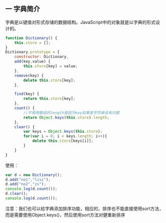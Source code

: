 ## 一 字典简介
字典是以键值对形式存储的数据结构。JavaScript中的对象就是以字典的形式设计的。
```js
function Dictionary() {
    this.store = [];
}
Dictionary.prototype = {
    constructor: Dictionary,
    add(key,value) {
        this.store[key] = value;
    },
    remove(key) {
        delete this.store[key];
    },

    find(key) {
        return this.store[key];
    },
    count() {
        //不使用数组的length是因为key如果是字符串会有问题
        return Object.keys(this.store).length;
    },
    clear() {
        var keys = Object.keys(this.store);
        for(var i = 0; i < keys.length; i++){
            delete this.store[keys[i]];
        }
    }
}
```
使用：
```js
var d = new Dictionary();
d.add("no1","lisi");
d.add("no2","zs");
console.log(d.count());
d.clear();
console.log(d.count());
```
注意：我们也可以给字典添加排序功能，相应的，排序也不能直接使用sort方法，而是需要使用Object.keys()，然后使用sort方法对健重新排序